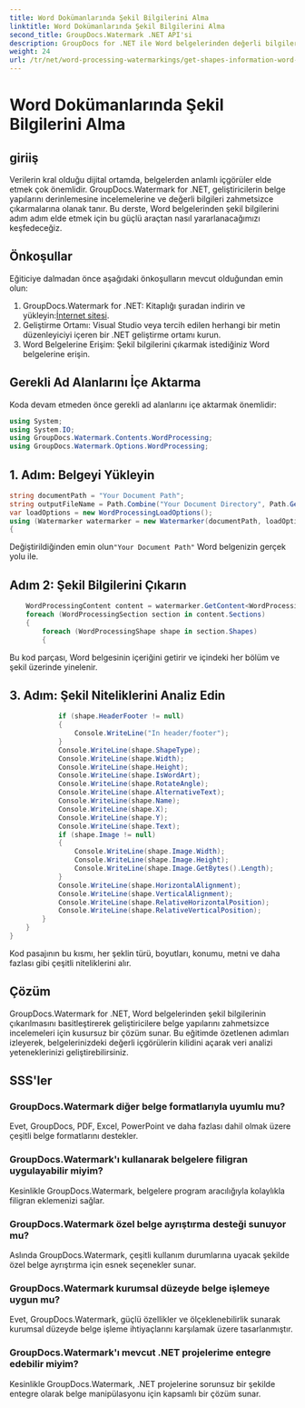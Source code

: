 ```yaml
---
title: Word Dokümanlarında Şekil Bilgilerini Alma
linktitle: Word Dokümanlarında Şekil Bilgilerini Alma
second_title: GroupDocs.Watermark .NET API'si
description: GroupDocs for .NET ile Word belgelerinden değerli bilgilere kolayca ulaşın. Gelişmiş veri analizi için şekil bilgilerini sorunsuz bir şekilde çıkarın.
weight: 24
url: /tr/net/word-processing-watermarkings/get-shapes-information-word-docs/
---
```


# Word Dokümanlarında Şekil Bilgilerini Alma

## giriiş
Verilerin kral olduğu dijital ortamda, belgelerden anlamlı içgörüler elde etmek çok önemlidir. GroupDocs.Watermark for .NET, geliştiricilerin belge yapılarını derinlemesine incelemelerine ve değerli bilgileri zahmetsizce çıkarmalarına olanak tanır. Bu derste, Word belgelerinden şekil bilgilerini adım adım elde etmek için bu güçlü araçtan nasıl yararlanacağımızı keşfedeceğiz.
## Önkoşullar
Eğiticiye dalmadan önce aşağıdaki önkoşulların mevcut olduğundan emin olun:
1.  GroupDocs.Watermark for .NET: Kitaplığı şuradan indirin ve yükleyin:[İnternet sitesi](https://releases.groupdocs.com/Watermark/net/).
2. Geliştirme Ortamı: Visual Studio veya tercih edilen herhangi bir metin düzenleyiciyi içeren bir .NET geliştirme ortamı kurun.
3. Word Belgelerine Erişim: Şekil bilgilerini çıkarmak istediğiniz Word belgelerine erişin.

## Gerekli Ad Alanlarını İçe Aktarma
Koda devam etmeden önce gerekli ad alanlarını içe aktarmak önemlidir:
```csharp
using System;
using System.IO;
using GroupDocs.Watermark.Contents.WordProcessing;
using GroupDocs.Watermark.Options.WordProcessing;
```
## 1. Adım: Belgeyi Yükleyin
```csharp
string documentPath = "Your Document Path";
string outputFileName = Path.Combine("Your Document Directory", Path.GetFileName(documentPath));
var loadOptions = new WordProcessingLoadOptions();
using (Watermarker watermarker = new Watermarker(documentPath, loadOptions))
{
```
 Değiştirildiğinden emin olun`"Your Document Path"` Word belgenizin gerçek yolu ile.
## Adım 2: Şekil Bilgilerini Çıkarın
```csharp
	WordProcessingContent content = watermarker.GetContent<WordProcessingContent>();
	foreach (WordProcessingSection section in content.Sections)
	{
		foreach (WordProcessingShape shape in section.Shapes)
		{
```
Bu kod parçası, Word belgesinin içeriğini getirir ve içindeki her bölüm ve şekil üzerinde yinelenir.
## 3. Adım: Şekil Niteliklerini Analiz Edin
```csharp
			if (shape.HeaderFooter != null)
			{
				Console.WriteLine("In header/footer");
			}
			Console.WriteLine(shape.ShapeType);
			Console.WriteLine(shape.Width);
			Console.WriteLine(shape.Height);
			Console.WriteLine(shape.IsWordArt);
			Console.WriteLine(shape.RotateAngle);
			Console.WriteLine(shape.AlternativeText);
			Console.WriteLine(shape.Name);
			Console.WriteLine(shape.X);
			Console.WriteLine(shape.Y);
			Console.WriteLine(shape.Text);
			if (shape.Image != null)
			{
				Console.WriteLine(shape.Image.Width);
				Console.WriteLine(shape.Image.Height);
				Console.WriteLine(shape.Image.GetBytes().Length);
			}
			Console.WriteLine(shape.HorizontalAlignment);
			Console.WriteLine(shape.VerticalAlignment);
			Console.WriteLine(shape.RelativeHorizontalPosition);
			Console.WriteLine(shape.RelativeVerticalPosition);
		}
	}
}
```
Kod pasajının bu kısmı, her şeklin türü, boyutları, konumu, metni ve daha fazlası gibi çeşitli niteliklerini alır.

## Çözüm
GroupDocs.Watermark for .NET, Word belgelerinden şekil bilgilerinin çıkarılmasını basitleştirerek geliştiricilere belge yapılarını zahmetsizce incelemeleri için kusursuz bir çözüm sunar. Bu eğitimde özetlenen adımları izleyerek, belgelerinizdeki değerli içgörülerin kilidini açarak veri analizi yeteneklerinizi geliştirebilirsiniz.
## SSS'ler
### GroupDocs.Watermark diğer belge formatlarıyla uyumlu mu?
Evet, GroupDocs, PDF, Excel, PowerPoint ve daha fazlası dahil olmak üzere çeşitli belge formatlarını destekler.
### GroupDocs.Watermark'ı kullanarak belgelere filigran uygulayabilir miyim?
Kesinlikle GroupDocs.Watermark, belgelere program aracılığıyla kolaylıkla filigran eklemenizi sağlar.
### GroupDocs.Watermark özel belge ayrıştırma desteği sunuyor mu?
Aslında GroupDocs.Watermark, çeşitli kullanım durumlarına uyacak şekilde özel belge ayrıştırma için esnek seçenekler sunar.
### GroupDocs.Watermark kurumsal düzeyde belge işlemeye uygun mu?
Evet, GroupDocs.Watermark, güçlü özellikler ve ölçeklenebilirlik sunarak kurumsal düzeyde belge işleme ihtiyaçlarını karşılamak üzere tasarlanmıştır.
### GroupDocs.Watermark'ı mevcut .NET projelerime entegre edebilir miyim?
Kesinlikle GroupDocs.Watermark, .NET projelerine sorunsuz bir şekilde entegre olarak belge manipülasyonu için kapsamlı bir çözüm sunar.
